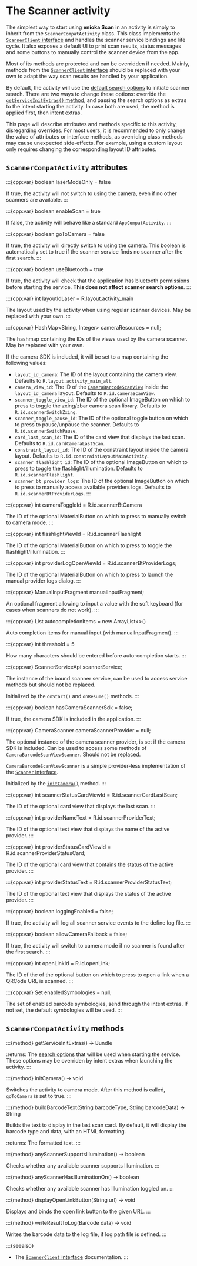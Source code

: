 # The Scanner activity 

The simplest way to start using **enioka Scan** in an activity is simply to inherit from the
`ScannerCompatActivity` class. This class implements the 
[`ScannerClient` interface](scanner_service.md#the-scannerclient-interface) and handles the scanner
service bindings and life cycle. It also exposes a default UI to print scan results, status messages
and some buttons to manually control the scanner device from the app.

Most of its methods are protected and can be overridden if needed. Mainly, methods from the
[`ScannerClient` interface](scanner_service.md#the-scannerclient-interface) should be replaced with
your own to adapt the way scan results are handled by your application.

By default, the activity will use the 
[default search options](scanner_service.md#the-scannersearchoptions-class) to initiate scanner
search. There are two ways to change these options: override the 
[`getServiceInitExtras()` method](#scannercompatactivity-methods), and passing the search options as
extras to the intent starting the activity. In case both are used, the method is applied first, then
intent extras.

This page will describe attributes and methods specific to this activity, disregarding overrides. 
For most users, it is recommended to only change the value of attributes or interface methods, as 
overriding class methods may cause unexpected side-effects. For example, using a custom layout only
requires changing the corresponding layout ID attributes.

## `ScannerCompatActivity` attributes

:::{cpp:var} boolean laserModeOnly = false

If true, the activity will not switch to using the camera, even if no other scanners are available.
:::

:::{cpp:var} boolean enableScan = true

If false, the activity will behave like a standard `AppCompatActivity`.
:::

:::{cpp:var} boolean goToCamera = false

If true, the activity will directly switch to using the camera. This boolean is automatically set
to true if the scanner service finds no scanner after the first search.
:::

:::{cpp:var} boolean useBluetooth = true

If true, the activity will check that the application has bluetooth permissions before starting the
service. **This does not affect scanner search options**.
:::

:::{cpp:var} int layoutIdLaser = R.layout.activity_main

The layout used by the activity when using regular scanner devices. May be replaced with
your own.
:::

:::{cpp:var} HashMap<String, Integer> cameraResources = null;

The hashmap containing the IDs of the views used by the camera scanner. May be replaced with your
own.

If the camera SDK is included, it will be set to a map containing the following values:
- `layout_id_camera`: The ID of the layout containing the camera view.
  Defaults to `R.layout.activity_main_alt`.
- `camera_view_id`: The ID of the
  [`CameraBarcodeScanView`](camera.md#the-camerabarcodescanview-class) inside the `layout_id_camera`
  layout. Defaults to `R.id.cameraScanView`.
- `scanner_toggle_view_id`: The ID of the optional ImageButton on which to press to toggle the 
  zxing/zbar camera scan library. Defaults to `R.id.scannerSwitchZxing`.
- `scanner_toggle_pause_id`: The ID of the optional toggle button on which to press to pause/unpause 
  the scanner. Defaults to `R.id.scannerSwitchPause`.
- `card_last_scan_id`: The ID of the card view that displays the last scan.
  Defaults to `R.id.cardCameraLastScan`.
- `constraint_layout_id`: The ID of the constraint layout inside the camera layout.
  Defaults to `R.id.constraintLayoutMainActivity`.
- `scanner_flashlight_id`: The ID of the optional ImageButton on which to press to toggle the
  flashlight/illumination. Defaults to `R.id.scannerFlashlight`.
- `scanner_bt_provider_logs`: The ID of the optional ImageButton on which to press to manually access
  available providers logs. Defaults to `R.id.scannerBtProviderLogs`.
:::

:::{cpp:var} int cameraToggleId = R.id.scannerBtCamera

The ID of the optional MaterialButton on which to press to manually switch to camera mode.
:::

:::{cpp:var} int flashlightViewId = R.id.scannerFlashlight

The ID of the optional MaterialButton on which to press to toggle the flashlight/illumination.
:::

:::{cpp:var} int providerLogOpenViewId = R.id.scannerBtProviderLogs;

The ID of the optional MaterialButton on which to press to launch the manual provider logs dialog.
:::

:::{cpp:var} ManualInputFragment manualInputFragment;

An optional fragment allowing to input a value with the soft keyboard (for cases when scanners do
not work).
:::

:::{cpp:var} List<ManualInputItem> autocompletionItems = new ArrayList<>()

Auto completion items for manual input (with manualInputFragment).
:::

:::{cpp:var} int threshold = 5

How many characters should be entered before auto-completion starts.
:::

:::{cpp:var} ScannerServiceApi scannerService;

The instance of the bound scanner service, can be used to access service methods but should not be
replaced.

Initialized by the `onStart()` and `onResume()` methods.
:::

:::{cpp:var} boolean hasCameraScannerSdk = false;

If true, the camera SDK is included in the application.
:::

:::{cpp:var} CameraScanner cameraScannerProvider = null;

The optional instance of the camera scanner provider, is set if the camera SDK is included.
Can be used to access some methods of `CameraBarcodeScanViewScanner`. Should not be replaced.

`CameraBarcodeScanViewScanner` is a simple provider-less implementation of the 
[`Scanner` interface](scanner.md#the-scanner-interface).

Initialized by the [`initCamera()`](#scannercompatactivity-methods) method.
:::

:::{cpp:var} int scannerStatusCardViewId = R.id.scannerCardLastScan;

The ID of the optional card view that displays the last scan.
:::

:::{cpp:var} int providerNameText = R.id.scannerProviderText;

The ID of the optional text view that displays the name of the active provider.
:::

:::{cpp:var} int providerStatusCardViewId = R.id.scannerProviderStatusCard;

The ID of the optional card view that contains the status of the active provider.
:::

:::{cpp:var} int providerStatusText = R.id.scannerProviderStatusText;

The ID of the optional text view that displays the status of the active provider.
:::

:::{cpp:var} boolean loggingEnabled = false;

If true, the activity will log all scanner service events to the define log file.
:::

:::{cpp:var} boolean allowCameraFallback = false;

If true, the activity will switch to camera mode if no scanner is found after the first search.
:::

:::{cpp:var} int openLinkId = R.id.openLink;

The ID of the of the optional button on which to press to open a link when a QRCode URL is scanned.
:::

:::{cpp:var} Set<BarcodeType> enabledSymbologies = null;

The set of enabled barcode symbologies, send through the intent extras. If not set, the default
symbologies will be used.
:::

## `ScannerCompatActivity` methods

:::{method} getServiceInitExtras() -> Bundle

:returns: The [search options](scanner_service.md#the-scannersearchoptions-class) that will be used 
    when starting the service. These options may be overriden by intent extras when launching the
    activity.
:::

:::{method} initCamera() -> void

Switches the activity to camera mode. After this method is called, `goToCamera` is set to true.
:::

:::{method} buildBarcodeText(String barcodeType, String barcodeData) -> String

Builds the text to display in the last scan card. By default, it will display the barcode type and
data, with an HTML formatting.

:returns: The formatted text.
:::

:::{method} anyScannerSupportsIllumination() -> boolean

Checks whether any available scanner supports Illumination.
:::

:::{method} anyScannerHasIlluminationOn() -> boolean

Checks whether any available scanner has Illumination toggled on.
:::

:::{method} displayOpenLinkButton(String url) -> void

Displays and binds the open link button to the given URL.
:::

:::{method} writeResultToLog(Barcode data) -> void

Writes the barcode data to the log file, if log path file is defined.
:::

:::{seealso}

* The [`ScannerClient` interface](scanner_service.md#the-scannerclient-interface) documentation.
:::